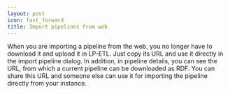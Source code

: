 ```yaml
---
layout: post
icon: fast_forward
title: Import pipelines from web
---
```


When you are importing a pipeline from the web, you no longer have to download it and upload it in LP-ETL.
Just copy its URL and use it directly in the import pipeline dialog.
In addition, in pipeline details, you can see the URL, from which a current pipeline can be downloaded as RDF.
You can share this URL and someone else can use it for importing the pipeline directly from your instance.

